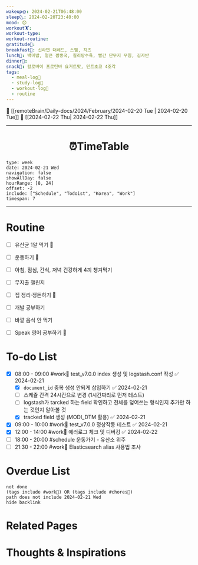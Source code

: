 ```yaml
---
wakeup🌞: 2024-02-21T06:48:00
sleep🌜: 2024-02-20T23:40:00
mood: 😞
workout🏋️: 
workout-type: 
workout-routine: 
gratitude🙏: 
breakfast🍳: 신라면 더레드, 스팸, 치즈
lunch🍚: 백미밥, 얼큰 짬뽕국, 칠리탕수육, 빨간 단무지 무침, 김자반
dinner🥗: 
snack🍬: 칼로바이 프로틴바 요거트맛, 민트초코 4조각
tags:
  - meal-log📝
  - study-log📓
  - workout-log💪
  - routine
---
```


🔺 [[remoteBrain/Daily-docs/2024/February/2024-02-20 Tue | 2024-02-20 Tue]]
🔻 [[2024-02-22 Thu| 2024-02-22 Thu]]
___
<h1> <center>⏰TimeTable </center> </h1>

```gEvent
type: week
date: 2024-02-21 Wed
navigation: false
showAllDay: false
hourRange: [8, 24]
offset: -2
include: ["Schedule", "Todoist", "Korea", "Work"]
timespan: 7
```

--- 


# Routine 

- [ ] 유산균 1알 먹기 🔼 
- [ ] 운동하기 🔼
- [ ] 아침, 점심, 간식, 저녁 건강하게 4끼 챙겨먹기
- [ ] 무지출 챌린지 
- [ ] 집 정리·정돈하기 🔼
- [ ] 개발 공부하기
- [ ] 바깥 음식 안 먹기 
- [ ] Speak 영어 공부하기 🔼 


# To-do List

- [x] 08:00 - 09:00 #work💼 test_v7.0.0 index 생성 및 logstash.conf 작성 ✅ 2024-02-21
	- [x] `document_id` 중복 생성 안되게 삽입하기 ✅ 2024-02-21
	- [ ] 스케쥴 간격 24시간으로 변경 (1시간짜리로 먼저 테스트)
	- [ ] logstash가 tarcked 하는 field 확인하고 전체를 덮어쓰는 형식인지 추가만 하는 것인지 알아볼 것 
	- [x] tracked field 생성 (MODI_DTM 활용) ✅ 2024-02-21
- [x] 09:00 - 10:00 #work💼 test_v7.0.0 정상작동 테스트 ✅ 2024-02-21
- [x] 12:00 - 14:00 #work💼 에러로그 체크 및 디버깅 ✅ 2024-02-22
- [ ] 18:00 - 20:00 #schedule 운동가기 - 유산소 위주
- [ ] 21:30 - 22:00 #work💼 Elasticsearch alias 사용법 조사

# Overdue List

```tasks
not done
(tags include #work💼) OR (tags include #chores🧺) 
path does not include 2024-02-21 Wed
hide backlink
```

# Related Pages



# Thoughts & Inspirations

